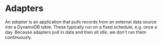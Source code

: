 # Adapters

An _adapter_ is an application that pulls records from an external data source into a DynamoDB table. These typically run on a fixed schedule, e.g. once a day. Because adapters pull in data and then sit idle, we don't run them continuously.

